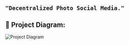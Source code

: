 ## ```"Decentralized Photo Social Media."```

## 🔧 Project Diagram:
![Project Diagram](https://i.gyazo.com/e7fa5d05ef7806419b4897ecc668a045.png)
